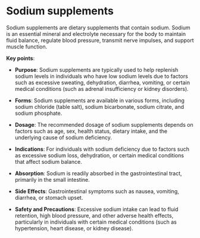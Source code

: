 # Sodium supplements

Sodium supplements are dietary supplements that contain sodium. Sodium is an essential mineral and electrolyte necessary for the body to maintain fluid balance, regulate blood pressure, transmit nerve impulses, and support muscle function. 

**Key points**:

* **Purpose**: Sodium supplements are typically used to help replenish sodium levels in individuals who have low sodium levels due to factors such as excessive sweating, dehydration, diarrhea, vomiting, or certain medical conditions (such as adrenal insufficiency or kidney disorders).

* **Forms**: Sodium supplements are available in various forms, including sodium chloride (table salt), sodium bicarbonate, sodium citrate, and sodium phosphate.

* **Dosage**: The recommended dosage of sodium supplements depends on factors such as age, sex, health status, dietary intake, and the underlying cause of sodium deficiency. 

* **Indications**: For individuals with sodium deficiency due to factors such as excessive sodium loss, dehydration, or certain medical conditions that affect sodium balance.
  
* **Absorption**: Sodium is readily absorbed in the gastrointestinal tract, primarily in the small intestine.

* **Side Effects**: Gastrointestinal symptoms such as nausea, vomiting, diarrhea, or stomach upset.
  
* **Safety and Precautions**: Excessive sodium intake can lead to fluid retention, high blood pressure, and other adverse health effects, particularly in individuals with certain medical conditions (such as hypertension, heart disease, or kidney disease).